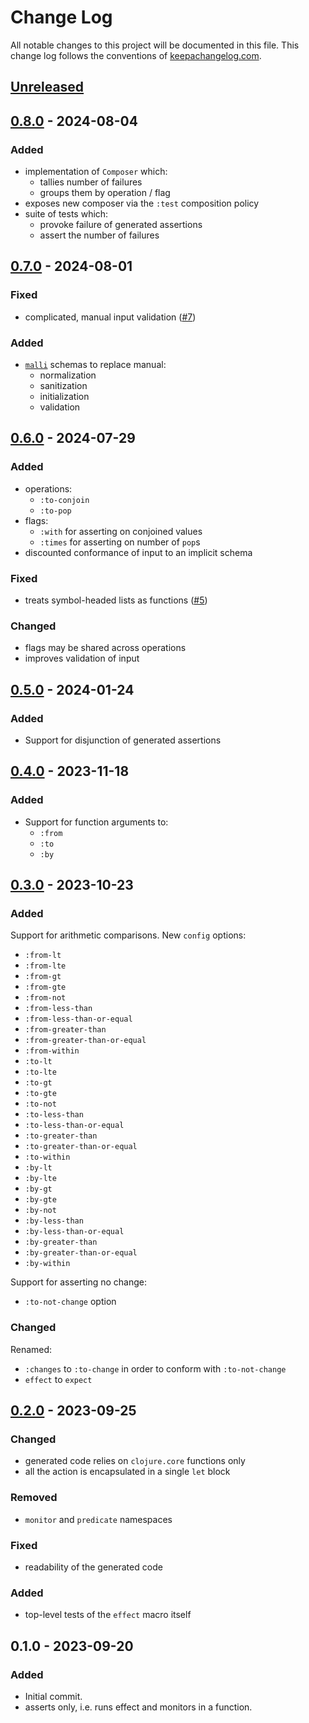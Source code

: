 # Change Log
All notable changes to this project will be documented in this file. This change log follows the conventions of [keepachangelog.com](http://keepachangelog.com/).

## [Unreleased]

## [0.8.0] - 2024-08-04
### Added
- implementation of `Composer` which:
  - tallies number of failures
  - groups them by operation / flag
- exposes new composer via the `:test` composition policy
- suite of tests which:
  - provoke failure of generated assertions
  - assert the number of failures

## [0.7.0] - 2024-08-01
### Fixed
- complicated, manual input validation ([#7](https://github.com/eureton/effective/issues/7))

### Added
- [`malli`](https://github.com/metosin/malli) schemas to replace manual:
  - normalization
  - sanitization
  - initialization
  - validation

## [0.6.0] - 2024-07-29
### Added
- operations:
  - `:to-conjoin`
  - `:to-pop`
- flags:
  - `:with` for asserting on conjoined values
  - `:times` for asserting on number of `pop`s
- discounted conformance of input to an implicit schema

### Fixed
- treats symbol-headed lists as functions ([#5](https://github.com/eureton/effective/issues/5))

### Changed
- flags may be shared across operations
- improves validation of input

## [0.5.0] - 2024-01-24
### Added
- Support for disjunction of generated assertions

## [0.4.0] - 2023-11-18
### Added
- Support for function arguments to:
  - `:from`
  - `:to`
  - `:by`

## [0.3.0] - 2023-10-23
### Added
Support for arithmetic comparisons. New `config` options:
- `:from-lt`
- `:from-lte`
- `:from-gt`
- `:from-gte`
- `:from-not`
- `:from-less-than`
- `:from-less-than-or-equal`
- `:from-greater-than`
- `:from-greater-than-or-equal`
- `:from-within`
- `:to-lt`
- `:to-lte`
- `:to-gt`
- `:to-gte`
- `:to-not`
- `:to-less-than`
- `:to-less-than-or-equal`
- `:to-greater-than`
- `:to-greater-than-or-equal`
- `:to-within`
- `:by-lt`
- `:by-lte`
- `:by-gt`
- `:by-gte`
- `:by-not`
- `:by-less-than`
- `:by-less-than-or-equal`
- `:by-greater-than`
- `:by-greater-than-or-equal`
- `:by-within`

Support for asserting no change:
- `:to-not-change` option

### Changed
Renamed:
- `:changes` to `:to-change` in order to conform with `:to-not-change`
- `effect` to `expect`

## [0.2.0] - 2023-09-25
### Changed
- generated code relies on `clojure.core` functions only
- all the action is encapsulated in a single `let` block

### Removed
- `monitor` and `predicate` namespaces

### Fixed
- readability of the generated code

### Added
- top-level tests of the `effect` macro itself

## 0.1.0 - 2023-09-20
### Added
- Initial commit.
- asserts only, i.e. runs effect and monitors in a function.

[Unreleased]: https://github.com/eureton/effective/compare/0.8.0...HEAD
[0.8.0]: https://github.com/eureton/effective/compare/0.7.0...0.8.0
[0.7.0]: https://github.com/eureton/effective/compare/0.6.0...0.7.0
[0.6.0]: https://github.com/eureton/effective/compare/0.5.0...0.6.0
[0.5.0]: https://github.com/eureton/effective/compare/0.4.0...0.5.0
[0.4.0]: https://github.com/eureton/effective/compare/0.3.0...0.4.0
[0.3.0]: https://github.com/eureton/effective/compare/0.2.0...0.3.0
[0.2.0]: https://github.com/eureton/effective/compare/0.1.0...0.2.0
